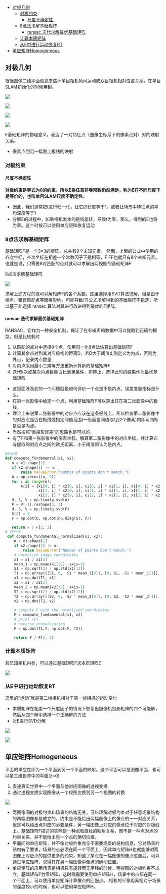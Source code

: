 - [对极几何](#对极几何)
  - [对极约束](#对极约束)
    - [尺度不确定性](#尺度不确定性)
  - [8点法求解基础矩阵](#8点法求解基础矩阵)
    - [ransac 迭代求解最优基础矩阵](#ransac-迭代求解最优基础矩阵)
  - [计算本质矩阵](#计算本质矩阵)
  - [从E中进行运动恢复RT](#从e中进行运动恢复rt)
- [单应矩阵Homogeneous](#单应矩阵homogeneous)

## 对极几何

根据图像二维平面信息来估计单目相机帧间运动或双目相机相对位姿关系，在单目SLAM初始化的时候用到。

![](./img/epipolar_constrainc/img1.png)

![](./img/epipolar_constrainc/img2.png)

![](./img/epipolar_constrainc/img3.png)

![](./img/epipolar_constrainc/img4.png)

F基础矩阵的物理意义，表达了一对特征点（图像坐标系下的像素点对）对的映射关系。
- 像素点到另一幅图上极线的映射

### 对极约束

#### 尺度不确定性

**对极约束是等式为0的约束，所以E乘任意非零常数仍然满足，称为E在不同尺度下是等价的，也叫单目SLAM尺度不确定性。**
- 因此，我们通常把t进行归一化，让它的长度等于1。或者让场景中特征点的平均深度等于1
- 分解E的过程中，如果相机发生的是纯旋转，导致t为零，那么，得到的E也将为零。这个时候可以使用单应矩阵恢复运动

### 8点法求解基础矩阵

基础矩阵F是一个3×3的矩阵，总共有9个未知元素。
然而，上面的公式中使用的齐次坐标，齐次坐标在相差一个常数因子下是相等，F FF也就只有8个未知元素，也就是说，只需要8对匹配的点对就可以求解出两视图的基础矩阵F

8点法求解基础矩阵

![](./img/epipolar_constrainc/img5.png)

求解上述方程的就可以解矩阵F的各个系数，这里选择用SVD算法求解，但是由于噪声、错误匹配点等因素影响，可能导致(7)公式求解得到的基础矩阵不稳定，所以基于此选择 ransac 算法对其进行改进得到最优的F矩阵。

#### ransac 迭代求解最优基础矩阵

RANSAC，它作为一种安全机制，保证了在有噪声的数据中可以提取到正确的模型，但是比较耗时

1. 从匹配的点对中选择8个点，使用归一化8点法估算出基础矩阵F
2. 计算其余点对到其对应极线的距离D，若D大于阈值d,则定义为内点，否则为外点，记录内点数量
3. 对内点采用最小二乘等方法重新计算新的基础矩阵F
4. 迭代k次或某次内点数量占比满足条件，则停止，选择此时的结果作为最优基础矩阵

- 这里面涉及到的一个问题就是如何评价一个点是不是内点，误差度量指标是什么。
- 在第一张影像中给定一个点，利用基础矩阵F可以算出其在第二张影像中的极线。
- 理论上来说第二张影像中的对应点应该在这条极线上，所以检查第二张影像中的对应点是否在极线或指定阈值范围(一般而言阈值取1到2个像素)内即可判断是否是内点。
- 当然按照“重投影误差”的思路也是可以的，
- 有了F和第一张影像中的像素坐标，解算第二张影像中的对应坐标，并计算它与提取的对应点之间的欧氏距离，小于阈值即认为是内点。

```python
#8点法
def compute_fundamental(x1, x2):
   n = x1.shape[1]
   if x2.shape[1] != n:
       raise ValueError("Number of points don't match.")
   A = np.zeros((n, 9))
   for i in range(n):
       A[i] = [x1[0, i] * x2[0, i], x1[0, i] * x2[1, i], x1[0, i] * x2[2, i],
               x1[1, i] * x2[0, i], x1[1, i] * x2[1, i], x1[1, i] * x2[2, i],
               x1[2, i] * x2[0, i], x1[2, i] * x2[1, i], x1[2, i] * x2[2, i]]
   U, S, V = np.linalg.svd(A)
   F = V[-1].reshape(3, 3)
   U, S, V = np.linalg.svd(F)
   S[2] = 0
   F = np.dot(U, np.dot(np.diag(S), V))

   return F / F[2, 2]
# 归一化
 def compute_fundamental_normalized(x1, x2):
    n = x1.shape[1]
    if x2.shape[1] != n:
        raise ValueError("Number of points don't match.")
    # normalize image coordinates
    x1 = x1 / x1[2]
    mean_1 = np.mean(x1[:2], axis=1)
    S1 = np.sqrt(2) / np.std(x1[:2])
    T1 = np.array([[S1, 0, -S1 * mean_1[0]], [0, S1, -S1 * mean_1[1]], [0, 0, 1]])
    x1 = np.dot(T1, x1)
    x2 = x2 / x2[2]
    mean_2 = np.mean(x2[:2], axis=1)
    S2 = np.sqrt(2) / np.std(x2[:2])
    T2 = np.array([[S2, 0, -S2 * mean_2[0]], [0, S2, -S2 * mean_2[1]], [0, 0, 1]])
    x2 = np.dot(T2, x2)
   
    # compute F with the normalized coordinates
    F = compute_fundamental(x1, x2)
    # print (F)
    # reverse normalization
    F = np.dot(T1.T, np.dot(F, T2))

    return F / F[2, 2]

```

### 计算本质矩阵

若已知相机内参，可以通过基础矩阵F求本质矩阵E

![](./img/epipolar_constrainc/img6.png)

### 从E中进行运动恢复RT

这里的“运动”就是第二帧相机相对于第一帧相机的运动变化

- 本质矩阵在相差一个尺度因子的情况下恢复出摄像机投影矩阵的四个可能解，然后从四个解中选择一个正确解的方法
- 对E进行SVD分解

![](./img/epipolar_constrainc/img7.png)

![](./img/epipolar_constrainc/img8.png)

## 单应矩阵Homogeneous

平面的单应性即为一个平面到另一个平面的映射。这个平面可以是图像平面，也可以是三维世界中的平面(z=0)

1. 表述真实世界中一个平面与他对应图像的透视变换
2. 通过透视变换实现图像从一个视图变换到另一个视图的转换

![](./img/epipolar_constrainc/img9.png)

- 两图像间的对极约束和场景的结构无关，可以理解对极约束对于任意场景结构的两幅图像都是成立的，约束是不能给出两幅图像上的像点的一一对应关系，但是可以给出点对应的必要条件，另一幅图像上对应的像点位于对应的对极线上。基础矩阵F描述的实际是一种点和直线的映射关系，而不是一种点对点的约束关系，并不能给出另一个点的确切位置。
- 平面间的单应矩阵，并不像对极约束完全不需要场景的结构信息，它对场景的结构有了要求，场景的点必须在同一个平面上，因此单应矩阵H也就能够对两图像上对应点的提供更多的约束，知道了某点在一幅图像的像点位置后，可以通过单应矩阵，求得其在另一幅图像中像点的确切位置。
- 单应矩阵的应用场景是相机只有旋转而无平移的时候，两视图的对极约束不成立，基础矩阵F为零矩阵，这时候需要使用单应矩阵H，场景中的点都在同一个平面上，可以使用单应矩阵计算像点的匹配点。 相机的平移距离相对于场景的深度较小的时候，也可以使用单应矩阵H。
